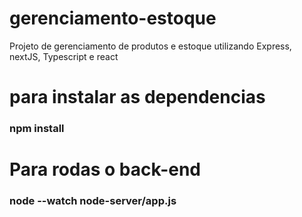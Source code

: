 # gerenciamento-estoque
Projeto de gerenciamento de produtos e estoque utilizando Express, nextJS, Typescript e react

# para instalar as dependencias
### npm install

# Para rodas o back-end
### node --watch node-server/app.js


